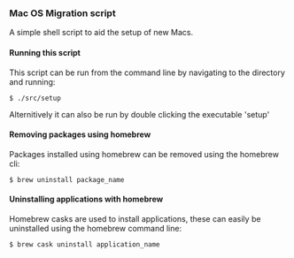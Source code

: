### Mac OS Migration script

A simple shell script to aid the setup of new Macs.

#### Running this script

This script can be run from the command line by navigating to the directory and running:

``` $ ./src/setup ```

Alternitively it can also be run by double clicking the executable 'setup'

#### Removing packages using homebrew

Packages installed using homebrew can be removed using the homebrew cli:

``` $ brew uninstall package_name ```

#### Uninstalling applications with homebrew

Homebrew casks are used to install applications, these can easily be uninstalled using the homebrew command line:

``` $ brew cask uninstall application_name ```